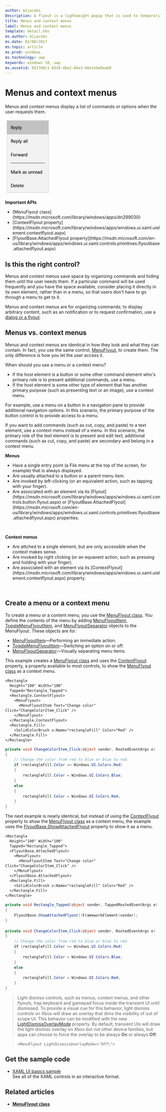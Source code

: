 ```yaml
---
author: mijacobs
Description: A flyout is a lightweight popup that is used to temporarily show UI that is related to what the user is currently doing.
title: Menus and context menus
label: Menus and context menus
template: detail.hbs
ms.author: mijacobs
ms.date: 02/08/2017
ms.topic: article
ms.prod: windows
ms.technology: uwp
keywords: windows 10, uwp
ms.assetid: 0327d8c1-8329-4be2-84e3-66e1e9a0aa60
---
```

# Menus and context menus

<link rel="stylesheet" href="https://az835927.vo.msecnd.net/sites/uwp/Resources/css/custom.css"> 

Menus and context menus display a list of commands or options when the user requests them.

![Example of a typical context menu](images/controls_contextmenu_singlepane.png)

<div class="important-apis" >
<b>Important APIs</b><br/>
<ul>
<li>[MenuFlyout class](https://msdn.microsoft.com/library/windows/apps/dn299030)</li>
<li>[ContextFlyout property](https://msdn.microsoft.com/library/windows/apps/windows.ui.xaml.uielement.contextflyout.aspx)</li>
<li>[FlyoutBase.AttachedFlyout property](https://msdn.microsoft.com/en-us/library/windows/apps/windows.ui.xaml.controls.primitives.flyoutbase.attachedflyout.aspx)</li>
</ul>
</div>


## Is this the right control?
Menus and context menus save space by organizing commands and hiding them until the user needs them. If a particular command will be used frequently and you have the space available, consider placing it directly in its own element, rather than in a menu, so that users don't have to go through a menu to get to it. 

Menus and context menus are for organizing commands; to display arbitrary content, such as an notification or to request confirmation, use a [dialog or a flyout](dialogs.md).  


## Menus vs. context menus

Menus and context menus are identical in how they look and what they can contain. In fact, you use the same control, [MenuFlyout](https://msdn.microsoft.com/library/windows/apps/dn299030), to create them. The only difference is how you let the user access it. 

When should you use a menu or a context menu?
* If the host element is a button or some other command element who's primary role is to present additional commands, use a menu.
* If the host element is some other type of element that has another primary purpose (such as presenting text or an image), use a context menu. 

For example, use a menu on a button in a navigation pane to provide additional navigation options. In this scenario, the primary purpose of the button control is to provide access to a menu. 

If you want to add commands (such as cut, copy, and paste) to a text element, use a context menu instead of a menu. In this scenario, the primary role of the text element is to present and edit text; additional commands (such as cut, copy, and paste) are secondary and belong in a context menu. 

<div class="side-by-side">
<div class="side-by-side-content">
  <div class="side-by-side-content-left">
   <p><b>Menus</b></p>
<p>
<ul>
<li>Have a single entry point (a File menu at the top of the screen, for example) that is always displayed.</li>
<li>Are usually attached to a button or a parent menu item.</li>
<li>Are invoked by left-clicking (or an equivalent action, such as tapping with your finger).</li>  
<li>Are associated with an element via its [Flyout](https://msdn.microsoft.com/library/windows/apps/windows.ui.xaml.controls.button.flyout.aspx) or [FlyoutBase.AttachedFlyout](https://msdn.microsoft.com/en-us/library/windows/apps/windows.ui.xaml.controls.primitives.flyoutbase.attachedflyout.aspx) properties.</li> 
</ul>
</p><br/>

  </div>
  <div class="side-by-side-content-right">
   <p><b>Context menus</b></p>
   
<ul>
<li>Are attched to a single element, but are only accessible when the context makes sense.</li>
<li>Are invoked by right clicking (or an equavent action, such as pressing and holding with your finger).</li>
<li>Are associated with an element via its [ContextFlyout](https://msdn.microsoft.com/library/windows/apps/windows.ui.xaml.uielement.contextflyout.aspx) property.  
</ul><br/>

  </div>
</div>
</div>

## Create a menu or a context menu

To create a menu or a content menu, you use the [MenuFlyout class](https://msdn.microsoft.com/library/windows/apps/dn299030). You define the contents of the menu by adding [MenuFlyoutItem](https://msdn.microsoft.com/en-us/library/windows/apps/xaml/windows.ui.xaml.controls.menuflyoutitem.aspx), [ToggleMenuFlyoutItem](https://msdn.microsoft.com/en-us/library/windows/apps/xaml/windows.ui.xaml.controls.togglemenuflyoutitem.aspx), and [MenuFlyoutSeparator](https://msdn.microsoft.com/en-us/library/windows/apps/xaml/windows.ui.xaml.controls.menuflyoutseparator.aspx) objects to the MenuFlyout. These objects are for:
* [MenuFlyoutItem](https://msdn.microsoft.com/en-us/library/windows/apps/xaml/windows.ui.xaml.controls.menuflyoutitem.aspx)—Performing an immediate action.
* [ToggleMenuFlyoutItem](https://msdn.microsoft.com/en-us/library/windows/apps/xaml/windows.ui.xaml.controls.togglemenuflyoutitem.aspx)—Switching an option on or off.
* [MenuFlyoutSeparator](https://msdn.microsoft.com/en-us/library/windows/apps/xaml/windows.ui.xaml.controls.menuflyoutseparator.aspx)—Visually separating menu items.


This example creates a [MenuFlyout class](https://msdn.microsoft.com/library/windows/apps/dn299030) and uses the [ContextFlyout](https://msdn.microsoft.com/library/windows/apps/windows.ui.xaml.uielement.contextflyout.aspx) property, a property available to most controls, to show the [MenuFlyout class](https://msdn.microsoft.com/library/windows/apps/dn299030) as a context menu.

````xaml
<Rectangle 
  Height="100" Width="100" 
  Tapped="Rectangle_Tapped">
  <Rectangle.ContextFlyout>
    <MenuFlyout>
      <MenuFlyoutItem Text="Change color" Click="ChangeColorItem_Click" />
    </MenuFlyout>
  </Rectangle.ContextFlyout>
  <Rectangle.Fill>
    <SolidColorBrush x:Name="rectangleFill" Color="Red" />
  </Rectangle.Fill>
</Rectangle>
````

````csharp
private void ChangeColorItem_Click(object sender, RoutedEventArgs e)
{
    // Change the color from red to blue or blue to red. 
    if (rectangleFill.Color == Windows.UI.Colors.Red)
    {
        rectangleFill.Color = Windows.UI.Colors.Blue;
    }
    else
    {
        rectangleFill.Color = Windows.UI.Colors.Red;
    }
}
````

The next example is nearly identical, but instead of using the [ContextFlyout](https://msdn.microsoft.com/en-us/library/windows/apps/windows.ui.xaml.uielement.contextflyout.aspx) property to show the [MenuFlyout class](https://msdn.microsoft.com/library/windows/apps/dn299030) as a context menu, the example uses the [FlyoutBase.ShowAttachedFlyout](https://msdn.microsoft.com/en-us/library/windows/apps/windows.ui.xaml.controls.primitives.flyoutbase.showattachedflyout) property to show it as a menu. 

````xaml
<Rectangle 
  Height="100" Width="100" 
  Tapped="Rectangle_Tapped">
  <FlyoutBase.AttachedFlyout>
    <MenuFlyout>
      <MenuFlyoutItem Text="Change color" Click="ChangeColorItem_Click" />
    </MenuFlyout>
  </FlyoutBase.AttachedFlyout>
  <Rectangle.Fill>
    <SolidColorBrush x:Name="rectangleFill" Color="Red" />
  </Rectangle.Fill>
</Rectangle>
````

````csharp
private void Rectangle_Tapped(object sender, TappedRoutedEventArgs e)
{
    FlyoutBase.ShowAttachedFlyout((FrameworkElement)sender);
}

private void ChangeColorItem_Click(object sender, RoutedEventArgs e)
{
    // Change the color from red to blue or blue to red. 
    if (rectangleFill.Color == Windows.UI.Colors.Red)
    {
        rectangleFill.Color = Windows.UI.Colors.Blue;
    }
    else
    {
        rectangleFill.Color = Windows.UI.Colors.Red;
    }
}
````


> Light dismiss controls, such as menus, context menus, and other flyouts, trap keyboard and gamepad focus inside the transient UI until dismissed. To provide a visual cue for this behavior, light dismiss controls on Xbox will draw an overlay that dims the visibility of out of scope UI. This behavior can be modified with the new [LightDismissOverlayMode](https://msdn.microsoft.com/en-us/library/windows/apps/windows.ui.xaml.controls.primitives.flyoutbase.lightdismissoverlaymode.aspx) property. By default, transient UIs will draw the light dismiss overlay on Xbox but not other device families, but apps can choose to force the overlay to be always **On** or always **Off**.

> ```xaml
> <MenuFlyout LightDismissOverlayMode=\"Off\">
> ```

## Get the sample code
*   [XAML UI basics sample](https://github.com/Microsoft/Windows-universal-samples/blob/master/Samples/XamlUIBasics)<br/>
    See all of the XAML controls in an interactive format.

## Related articles

- [**MenuFlyout class**](https://msdn.microsoft.com/library/windows/apps/dn299030)
